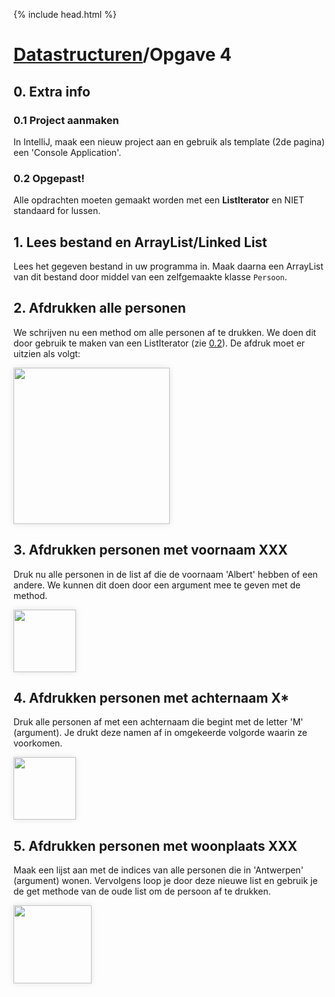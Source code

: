 {% include head.html %}
# [Datastructuren](/datastructuren)/Opgave 4
## 0. Extra info
### 0.1 Project aanmaken
In IntelliJ, maak een nieuw project aan en gebruik als template (2de pagina) een 'Console Application'.

### 0.2 Opgepast!
Alle opdrachten moeten gemaakt worden met een **ListIterator** en NIET standaard for lussen.

## 1. Lees bestand en ArrayList/Linked List
Lees het gegeven bestand in uw programma in. Maak daarna een ArrayList van dit bestand door middel van een zelfgemaakte klasse `Persoon`.

## 2. Afdrukken alle personen
We schrijven nu een method om alle personen af te drukken. We doen dit door gebruik te maken van een ListIterator (zie [0.2](#02-opgepast)). De afdruk moet er uitzien als volgt:

<img height="250px" src="/media/datastructuren/media/opgave4/allepersonen.png" style="box-shadow: 0 0 10px rgba(0,0,0,0.1);">

## 3. Afdrukken personen met voornaam XXX
Druk nu alle personen in de list af die de voornaam 'Albert' hebben of een andere. We kunnen dit doen door een argument mee te geven met de method.

<img height="100px" src="/media/datastructuren/media/opgave4/albert.png" style="box-shadow: 0 0 10px rgba(0,0,0,0.1);">

## 4. Afdrukken personen met achternaam X*
Druk alle personen af met een achternaam die begint met de letter 'M' (argument). Je drukt deze namen af in omgekeerde volgorde waarin ze voorkomen.

<img height="100px" src="/media/datastructuren/media/opgave4/m.png" style="box-shadow: 0 0 10px rgba(0,0,0,0.1);">

## 5. Afdrukken personen met woonplaats XXX
Maak een lijst aan met de indices van alle personen die in 'Antwerpen' (argument) wonen.
Vervolgens loop je door deze nieuwe list en gebruik je de get methode van de oude list om de persoon af te drukken.

<img height="125px" src="/media/datastructuren/media/opgave4/antwerpen.png" style="box-shadow: 0 0 10px rgba(0,0,0,0.1);">

